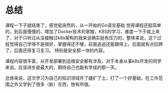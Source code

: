 # 总结
课程一下子就结束了，感觉挺突然的，从一开始的Go语言基础 觉得课程还挺简单的，到后面慢慢的、增加了Docker技术的掌握，K8S的学习，难度一下子就上来了，对于只听过从没接触过k8s架构的我来说确实挺有压力的，整体来说，这个过程觉得自己学得不是很好，掌握得还不够，前面追追还能跟得上，后面就有点拉跨了，后面还得复习复习。
特别是安全那一块的内容。

课程内容很丰富，从开发部署到运维安全都有涉及，对于本身从事k8s开发的同学来说，应该进步是最大的，期待自己也能有学成的那一天。

总体来说，这次学习为自己的知识领域开了疆扩了土，打了一个好基础，在工作范围之外又学到了很多（新）东西，物有所值。